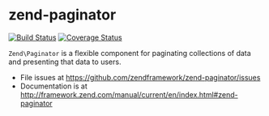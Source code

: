 # zend-paginator

[![Build Status](https://secure.travis-ci.org/zendframework/zend-paginator.svg?branch=master)](https://secure.travis-ci.org/zendframework/zend-paginator)
[![Coverage Status](https://coveralls.io/repos/zendframework/zend-paginator/badge.svg?branch=master)](https://coveralls.io/r/zendframework/zend-paginator?branch=master)

`Zend\Paginator` is a flexible component for paginating collections of data and
presenting that data to users.


- File issues at https://github.com/zendframework/zend-paginator/issues
- Documentation is at http://framework.zend.com/manual/current/en/index.html#zend-paginator
